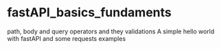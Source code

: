 # fastAPI_basics_fundaments
path, body and query operators and they validations
A simple hello world with fastAPI
and some requests examples
